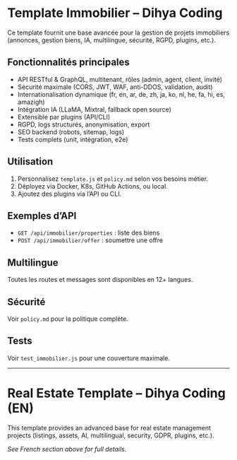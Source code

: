 # Template Immobilier – Dihya Coding

Ce template fournit une base avancée pour la gestion de projets immobiliers (annonces, gestion biens, IA, multilingue, sécurité, RGPD, plugins, etc.).

## Fonctionnalités principales
- API RESTful & GraphQL, multitenant, rôles (admin, agent, client, invité)
- Sécurité maximale (CORS, JWT, WAF, anti-DDOS, validation, audit)
- Internationalisation dynamique (fr, en, ar, de, zh, ja, ko, nl, he, fa, hi, es, amazigh)
- Intégration IA (LLaMA, Mixtral, fallback open source)
- Extensible par plugins (API/CLI)
- RGPD, logs structurés, anonymisation, export
- SEO backend (robots, sitemap, logs)
- Tests complets (unit, intégration, e2e)

## Utilisation
1. Personnalisez `template.js` et `policy.md` selon vos besoins métier.
2. Déployez via Docker, K8s, GitHub Actions, ou local.
3. Ajoutez des plugins via l’API ou CLI.

## Exemples d’API
- `GET /api/immobilier/properties` : liste des biens
- `POST /api/immobilier/offer` : soumettre une offre

## Multilingue
Toutes les routes et messages sont disponibles en 12+ langues.

## Sécurité
Voir `policy.md` pour la politique complète.

## Tests
Voir `test_immobilier.js` pour une couverture maximale.

---

# Real Estate Template – Dihya Coding (EN)

This template provides an advanced base for real estate management projects (listings, assets, AI, multilingual, security, GDPR, plugins, etc.).

*See French section above for full details.*
